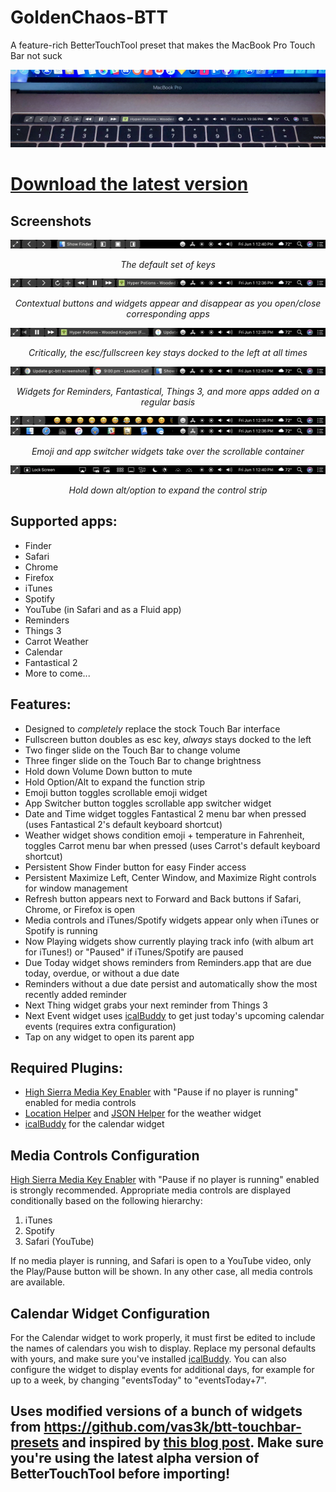 # GoldenChaos-BTT
A feature-rich BetterTouchTool preset that makes the MacBook Pro Touch Bar not suck

![Photo](https://github.com/GoldenChaos/GoldenChaos-BTT/blob/master/cool-photo.jpg?raw=true)

# [Download the latest version](https://github.com/GoldenChaos/GoldenChaos-BTT/raw/master/goldenchaos-btt.bttpresetcompressed)

## Screenshots
![Screenshot](https://github.com/GoldenChaos/GoldenChaos-BTT/blob/master/screenshot-1.png?raw=true)<p align="center">*The default set of keys*</p>

![Screenshot](https://github.com/GoldenChaos/GoldenChaos-BTT/blob/master/screenshot-2.png?raw=true)<p align="center">*Contextual buttons and widgets appear and disappear as you open/close corresponding apps*</p>

![Screenshot](https://github.com/GoldenChaos/GoldenChaos-BTT/blob/master/screenshot-4.png?raw=true)<p align="center">*Critically, the esc/fullscreen key stays docked to the left at all times*</p>

![Screenshot](https://github.com/GoldenChaos/GoldenChaos-BTT/blob/master/screenshot-3.png?raw=true)<p align="center">*Widgets for Reminders, Fantastical, Things 3, and more apps added on a regular basis*</p>

![Screenshot](https://github.com/GoldenChaos/GoldenChaos-BTT/blob/master/screenshot-5.png?raw=true)
![Screenshot](https://github.com/GoldenChaos/GoldenChaos-BTT/blob/master/screenshot-6.png?raw=true)<p align="center">*Emoji and app switcher widgets take over the scrollable container*</p>

![Screenshot](https://github.com/GoldenChaos/GoldenChaos-BTT/blob/master/screenshot-7.png?raw=true)<p align="center">*Hold down alt/option to expand the control strip*</p>

## Supported apps:

- Finder
- Safari
- Chrome
- Firefox
- iTunes
- Spotify
- YouTube (in Safari and as a Fluid app)
- Reminders
- Things 3
- Carrot Weather
- Calendar
- Fantastical 2
- More to come...

## Features:

- Designed to *completely* replace the stock Touch Bar interface
- Fullscreen button doubles as esc key, *always* stays docked to the left
- Two finger slide on the Touch Bar to change volume
- Three finger slide on the Touch Bar to change brightness
- Hold down Volume Down button to mute
- Hold Option/Alt to expand the function strip
- Emoji button toggles scrollable emoji widget
- App Switcher button toggles scrollable app switcher widget
- Date and Time widget toggles Fantastical 2 menu bar when pressed (uses Fantastical 2's default keyboard shortcut)
- Weather widget shows condition emoji + temperature in Fahrenheit, toggles Carrot menu bar when pressed (uses Carrot's default keyboard shortcut)
- Persistent Show Finder button for easy Finder access
- Persistent Maximize Left, Center Window, and Maximize Right controls for window management
- Refresh button appears next to Forward and Back buttons if Safari, Chrome, or Firefox is open
- Media controls and iTunes/Spotify widgets appear only when iTunes or Spotify is running
- Now Playing widgets show currently playing track info (with album art for iTunes!) or "Paused" if iTunes/Spotify are paused
- Due Today widget shows reminders from Reminders.app that are due today, overdue, or without a due date
- Reminders without a due date persist and automatically show the most recently added reminder
- Next Thing widget grabs your next reminder from Things 3
- Next Event widget uses [icalBuddy](http://hasseg.org/icalBuddy/) to get just today's upcoming calendar events (requires extra configuration)
- Tap on any widget to open its parent app

## Required Plugins:

- [High Sierra Media Key Enabler](http://milgra.com/high-sierra-media-key-enabler.html) with "Pause if no player is running" enabled for media controls
- [Location Helper](http://www.mousedown.net/mouseware/LocationHelper.html) and [JSON Helper](http://www.mousedown.net/mouseware/JSONHelper.html) for the weather widget
- [icalBuddy](http://hasseg.org/icalBuddy/) for the calendar widget

## Media Controls Configuration

[High Sierra Media Key Enabler](http://milgra.com/high-sierra-media-key-enabler.html) with "Pause if no player is running" enabled is strongly recommended. Appropriate media controls are displayed conditionally based on the following hierarchy:

1. iTunes
2. Spotify
3. Safari (YouTube)

If no media player is running, and Safari is open to a YouTube video, only the Play/Pause button will be shown. In any other case, all media controls are available.

## Calendar Widget Configuration

For the Calendar widget to work properly, it must first be edited to include the names of calendars you wish to display. Replace my personal defaults with yours, and make sure you've installed [icalBuddy](http://hasseg.org/icalBuddy/). You can also configure the widget to display events for additional days, for example for up to a week, by changing "eventsToday" to "eventsToday+7".

## Uses modified versions of a bunch of widgets from https://github.com/vas3k/btt-touchbar-presets and inspired by [this blog post](http://vas3k.com/blog/touchbar/). Make sure you're using the latest alpha version of BetterTouchTool before importing!
